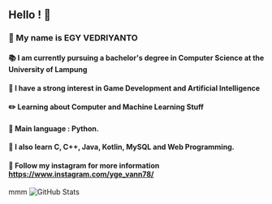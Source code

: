 ## Hello ! 👋
### :crown: My name is EGY VEDRIYANTO
####
#### :books: I am currently pursuing a bachelor's degree in Computer Science at the University of Lampung
#### :key: I have a strong interest in Game Development and Artificial Intelligence
#### :pencil2: Learning about Computer and Machine Learning Stuff
#### :pushpin: Main language : Python.
#### :notebook: I also learn C, C++, Java, Kotlin, MySQL and Web Programming.
####   
#### :iphone: Follow my instagram for more information https://www.instagram.com/yge_vann78/
mmm
![GitHub Stats](https://github-readme-stats.vercel.app/api?username=egyvedriyanto78&theme=tokyonight)
